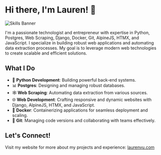 # Hi there, I'm Lauren! 👋

![Skills Banner](https://i.ibb.co/YcHzWFh/Untitled-design-18.png)

I'm a passionate technologist and entrepreneur with expertise in Python, Postgres, Web Scraping, Django, Docker, Git, AlpineJS, HTMX, and JavaScript. I specialize in building robust web applications and automating data extraction processes. My goal is to leverage modern web technologies to create scalable and efficient solutions.

## What I Do

- 🐍 **Python Development**: Building powerful back-end systems.
- 📊 **Postgres**: Designing and managing robust databases.
- 🕸️ **Web Scraping**: Automating data extraction from various sources.
- 🌐 **Web Development**: Crafting responsive and dynamic websites with Django, AlpineJS, HTMX, and JavaScript.
- 🐳 **Docker**: Containerizing applications for seamless deployment and scaling.
- 🔄 **Git**: Managing code versions and collaborating with teams effectively.

## Let's Connect!

Visit my website for more about my projects and experience: [laurenvu.com](https://laurenvu.com)

